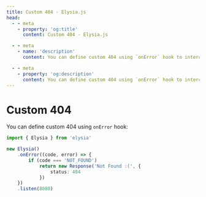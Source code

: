 ```yaml
---
title: Custom 404 - Elysia.js
head:
  - - meta
    - property: 'og:title'
      content: Custom 404 - Elysia.js

  - - meta
    - name: 'description'
      content: You can define custom 404 using `onError` hook to intercept "NOT_FOUND" event and return a custom response

  - - meta
    - property: 'og:description'
      content: You can define custom 404 using `onError` hook to intercept "NOT_FOUND" event and return a custom response
---
```


# Custom 404
You can define custom 404 using `onError` hook:
```typescript
import { Elysia } from 'elysia'

new Elysia()
    .onError((code, error) => {
        if (code === 'NOT_FOUND')
            return new Response('Not Found :(', {
                status: 404
            })
    })
    .listen(8080)
```
